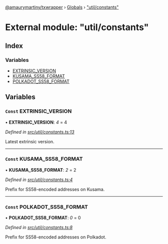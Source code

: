 [@amaurymartiny/txwrapper](../README.md) › [Globals](../globals.md) › ["util/constants"](_util_constants_.md)

# External module: "util/constants"

## Index

### Variables

* [EXTRINSIC_VERSION](_util_constants_.md#const-extrinsic_version)
* [KUSAMA_SS58_FORMAT](_util_constants_.md#const-kusama_ss58_format)
* [POLKADOT_SS58_FORMAT](_util_constants_.md#const-polkadot_ss58_format)

## Variables

### `Const` EXTRINSIC_VERSION

• **EXTRINSIC_VERSION**: *4* = 4

*Defined in [src/util/constants.ts:13](https://github.com/paritytech/txwrapper/blob/d69a262/src/util/constants.ts#L13)*

Latest extrinsic version.

___

### `Const` KUSAMA_SS58_FORMAT

• **KUSAMA_SS58_FORMAT**: *2* = 2

*Defined in [src/util/constants.ts:4](https://github.com/paritytech/txwrapper/blob/d69a262/src/util/constants.ts#L4)*

Prefix for SS58-encoded addresses on Kusama.

___

### `Const` POLKADOT_SS58_FORMAT

• **POLKADOT_SS58_FORMAT**: *0* = 0

*Defined in [src/util/constants.ts:8](https://github.com/paritytech/txwrapper/blob/d69a262/src/util/constants.ts#L8)*

Prefix for SS58-encoded addresses on Polkadot.
